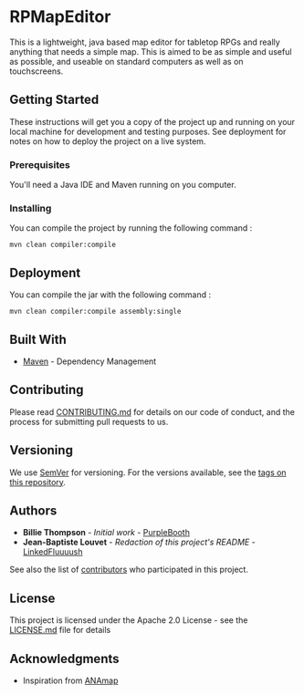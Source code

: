# RPMapEditor

This is a lightweight, java based map editor for tabletop RPGs and really anything that needs a simple map. This is aimed to be as simple and useful as possible, and useable on standard computers as well as on touchscreens.

## Getting Started

These instructions will get you a copy of the project up and running on your local machine for development and testing purposes. See deployment for notes on how to deploy the project on a live system.

### Prerequisites

You'll need a Java IDE and Maven running on you computer.

### Installing

You can compile the project by running the following command :

```
mvn clean compiler:compile
```

[//]: # (## Running the tests)

[//]: # (## Explain how to run the automated tests for this system)

[//]: # (### Break down into end to end tests)

[//]: # (Explain what these tests test and why)

[//]: # (```)
[//]: # (Give an example)
[//]: # (```)

[//]: # (### And coding style tests)

[//]: # (Explain what these tests test and why)

[//]: # (```)
[//]: # (Give an example)
[//]: # (```)

## Deployment

You can compile the jar with the following command :

```
mvn clean compiler:compile assembly:single
```

## Built With

* [Maven](https://maven.apache.org/) - Dependency Management

## Contributing

Please read [CONTRIBUTING.md](#) for details on our code of conduct, and the process for submitting pull requests to us.

## Versioning

We use [SemVer](http://semver.org/) for versioning. For the versions available, see the [tags on this repository](https://github.com/LinkedFluuuush/RPMapEditor/tags). 

## Authors

* **Billie Thompson** - *Initial work* - [PurpleBooth](https://github.com/PurpleBooth)
* **Jean-Baptiste Louvet** - *Redaction of this project's README* - [LinkedFluuuush](https://github.com/LinkedFluuuush)

See also the list of [contributors](https://github.com/LinkedFluuuush/RPMapEditor/contributors) who participated in this project.

## License

This project is licensed under the Apache 2.0 License - see the [LICENSE.md](LICENSE.md) file for details

## Acknowledgments

* Inspiration from [ANAmap](http://deepnight.net/tools/tabletop-rpg-map-editor/)
